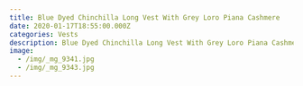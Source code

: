 ```yaml
---
title: Blue Dyed Chinchilla Long Vest With Grey Loro Piana Cashmere
date: 2020-01-17T18:55:00.000Z
categories: Vests
description: Blue Dyed Chinchilla Long Vest With Grey Loro Piana Cashmere
image:
  - /img/_mg_9341.jpg
  - /img/_mg_9343.jpg
---
```


